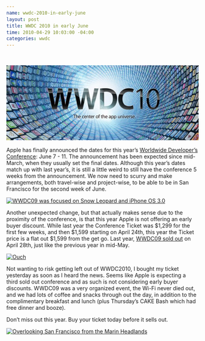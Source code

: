 ```yaml
---
name: wwdc-2010-in-early-june
layout: post
title: WWDC 2010 in early June
time: 2010-04-29 10:03:00 -04:00
categories: wwdc
---
```

 

![](wwdc10.jpg)

Apple has finally announced the dates for this year’s [Worldwide Developer’s Conference](http://developer.apple.com/wwdc/): June 7 - 11\. The announcement has been expected since mid-March, when they usually set the final dates. Although this year’s dates match up with last year’s, it is still a little weird to still have the conference 5 weeks from the announcement. We now need to scurry and make arrangements, both travel-wise and project-wise, to be able to be in San Francisco for the second week of June.

[![WWDC09 was focused on Snow Leopard and iPhone OS 3.0](http://farm3.static.flickr.com/2434/3608676202_1592eae291.jpg)](http://www.flickr.com/photos/hramos/3608676202/)

Another unexpected change, but that actually makes sense due to the proximity of the conference, is that this year Apple is not offering an early buyer discount. While last year the Conference Ticket was $1,299 for the first few weeks, and then $1,599 starting on April 24th, this year the Ticket price is a flat out $1,599 from the get go. Last year, [WWDC09 sold out](http://www.tuaw.com/2009/04/28/wwdc-09-is-a-sellout-time-to-call-your-ticket-scalper/) on April 28th, just like the previous year in mid-May. 

[![Ouch](http://farm4.static.flickr.com/3064/4561541645_83f66e43e4.jpg)](http://www.flickr.com/photos/hramos/4561541645/)

Not wanting to risk getting left out of WWDC2010, I bought my ticket yesterday as soon as I heard the news. Seems like Apple is expecting a third sold out conference and as such is not considering early buyer discounts. WWDC09 was a very organized event, the Wi-Fi never died out, and we had lots of coffee and snacks through out the day, in addition to the complimentary breakfast and lunch (plus Thursday’s CAKE Bash which had free dinner and booze).

Don’t miss out this year. Buy your ticket today before it sells out.

[![Overlooking San Francisco from the Marin Headlands](http://farm4.static.flickr.com/3405/3606018518_811143042d.jpg)](http://www.flickr.com/photos/hramos/3606018518/)
